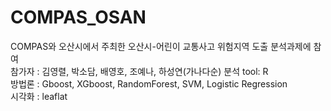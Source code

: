 # COMPAS_OSAN
COMPAS와 오산시에서 주최한 오산시-어린이 교통사고 위험지역 도출 분석과제에 참여\
참가자 : 김영렬, 박소담, 배영호, 조예나, 하성연(가나다순)
분석 tool: R\
방법론 : Gboost, XGboost, RandomForest, SVM, Logistic Regression\
시각화 : leaflat
